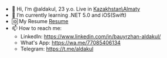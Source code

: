 - 👋 Hi, I’m @aldakul, 23 y.o. Live in [Kazakhstan\Almaty](https://www.google.com/maps/place/Almaty/data=!4m2!3m1!1s0x38836e7d16c5cbab:0x3d44668fad986d76?sa=X)
- 🌱 I’m currently learning .NET 5.0 and iOS(Swift)
- 🆔 My Resume [Resume](https://drive.google.com/drive/folders/1_o_qyftNStiUz4QScp1gPXWPq0idPASV?usp=sharing)
- 📫 How to reach me: 
     - LinkedIn: https://www.linkedin.com/in/bauyrzhan-aldakul/
     - What's App: https://wa.me/77085406134
     - Telegram: https://t.me/aldakul

<!---
aldakul/aldakul is a ✨ special ✨ repository because its `README.md` (this file) appears on your GitHub profile.
You can click the Preview link to take a look at your changes.
--->
